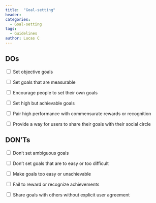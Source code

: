 ```yaml
---
title:  "Goal-setting"
header:
categories:
  - Goal-setting
tags:
  - Guidelines
author: Lucas C
---
```


## DOs
<input type="checkbox"> Set objective goals

<input type="checkbox"> Set goals that are measurable

<input type="checkbox"> Encourage people to set their own goals

<input type="checkbox"> Set high but achievable goals

<input type="checkbox"> Pair high performance with commensurate rewards or recognition

<input type="checkbox"> Provide a way for users to share their goals with their social circle

## DON’Ts
<input type="checkbox"> Don’t set ambiguous goals

<input type="checkbox"> Don’t set goals that are to easy or too difficult

<input type="checkbox"> Make goals too easy or unachievable

<input type="checkbox"> Fail to reward or recognize achievements

<input type="checkbox"> Share goals with others without explicit user agreement
